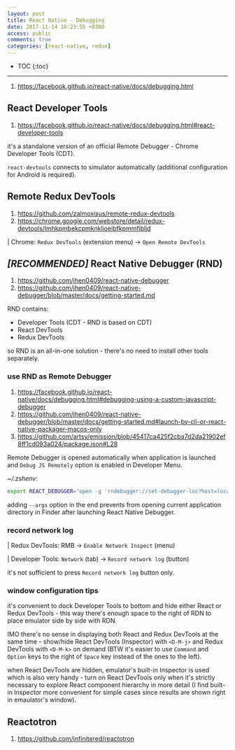 ```yaml
---
layout: post
title: React Native - Debugging
date: 2017-11-14 16:23:55 +0300
access: public
comments: true
categories: [react-native, redux]
---
```


<!-- more -->

* TOC
{:toc}
<hr>

1. <https://facebook.github.io/react-native/docs/debugging.html>

React Developer Tools
---------------------

1. <https://facebook.github.io/react-native/docs/debugging.html#react-developer-tools>

it's a standalone version of an official Remote Debugger -
Chrome Developer Tools (CDT).

`react-devtools` connects to simulator automatically
(additional configuration for Android is required).

Remote Redux DevTools
---------------------

1. <https://github.com/zalmoxisus/remote-redux-devtools>
2. <https://chrome.google.com/webstore/detail/redux-devtools/lmhkpmbekcpmknklioeibfkpmmfibljd>

| Chrome: `Redux DevTools` (extension menu) → `Open Remote DevTools`

*[RECOMMENDED]* React Native Debugger (RND)
-----------------------------------------

1. <https://github.com/jhen0409/react-native-debugger>
2. <https://github.com/jhen0409/react-native-debugger/blob/master/docs/getting-started.md>

RND contains:

- Developer Tools (CDT - RND is based on CDT)
- React DevTools
- Redux DevTools

so RND is an all-in-one solution - there's no need to install
other tools separately.

### use RND as Remote Debugger

1. <https://facebook.github.io/react-native/docs/debugging.html#debugging-using-a-custom-javascript-debugger>
2. <https://github.com/jhen0409/react-native-debugger/blob/master/docs/getting-started.md#launch-by-cli-or-react-native-packager-macos-only>
3. <https://github.com/artsy/emission/blob/45417ca425f2cba7d2da21902ef8ff1cd093a024/package.json#L28>

Remote Debugger is opened automatically when application is launched
and `Debug JS Remotely` option is enabled in Developer Menu.

_~/.zshenv_:

```zsh
export REACT_DEBUGGER="open -g 'rndebugger://set-debugger-loc?host=localhost&port=8081' --args"
```

adding `--args` option in the end prevents from opening current application
directory in Finder after launching React Native Debugger.

### record network log

| Redux DevTools: RMB → `Enable Network Inspect` (menu)

| Developer Tools: `Network` (tab) → `Record network log` (button)

it's not sufficient to press `Record network log` button only.

### window configuration tips

it's convenient to dock Developer Tools to bottom and hide either React or
Redux DevTools - this way there's enough space to the right of RDN to place
emulator side by side with RDN.

IMO there's no sense in displaying both React and Redux DevTools at the same
time - show/hide React DevTools (Inspector) with `<D-M-j>` and Redux DevTools
with `<D-M-k>` on demand (BTW it's easier to use `Command` and `Option` keys
to the right of `Space` key instead of the ones to the left).

when React DevTools are hidden, emulator's built-in Inspector is used which
is also very handy - turn on React DevTools only when it's strictly necessary
to explore React component hierarchy in more detail (I find built-in Inspector
more convenient for simple cases since results are shown right in emaulator's
window).

Reactotron
----------

1. <https://github.com/infinitered/reactotron>
